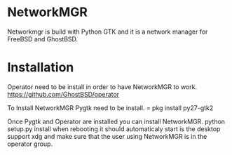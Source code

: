 NetworkMGR
==========
Networkmgr is build with Python GTK and it is a network manager for FreeBSD and GhostBSD.

Installation
============
Operator need to be install in order to have NetworkMGR to work.
https://github.com/GhostBSD/operator

To Install NetworkMGR Pygtk need to be install.
= pkg install py27-gtk2
  
Once Pygtk and Operator are installed you can install NetworkMGR.
  python setup.py install
when rebooting it should automaticaly start is the desktop support xdg and make sure that the user using NetworkMGR is in the operator group.




